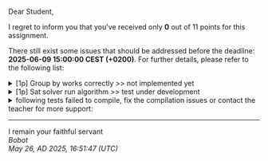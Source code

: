 Dear Student,

I regret to inform you that you've received only **0** out of 11 points for this assignment.

There still exist some issues that should be addressed before the deadline: **2025-06-09 15:00:00 CEST (+0200)**. For further details, please refer to the following list:

<details><summary>[1p] Group by works correctly &gt;&gt; not implemented yet</summary></details>
<details><summary>[1p] Sat solver run algorithm &gt;&gt; test under development</summary></details>
<details><summary>following tests failed to compile, fix the compilation issues or contact the teacher for more support:</summary>&emsp;-&nbsp;[1p]&nbsp;Sudoku&nbsp;cnf&nbsp;exactly&nbsp;one<br>&emsp;-&nbsp;[1p]&nbsp;Sudoku&nbsp;cnf&nbsp;at&nbsp;most&nbsp;one<br>&emsp;-&nbsp;[1p]&nbsp;Sudoku&nbsp;cnf&nbsp;at&nbsp;least&nbsp;one<br>&emsp;-&nbsp;[1p]&nbsp;Sudoku&nbsp;cnf&nbsp;possible&nbsp;propositions<br>&emsp;-&nbsp;[1p]&nbsp;Sudoku&nbsp;cnf&nbsp;every&nbsp;block&nbsp;contains&nbsp;unique&nbsp;values<br>&emsp;-&nbsp;[1p]&nbsp;Sudoku&nbsp;cnf&nbsp;every&nbsp;col&nbsp;contains&nbsp;unique&nbsp;values<br>&emsp;-&nbsp;[1p]&nbsp;Sudoku&nbsp;cnf&nbsp;every&nbsp;row&nbsp;contains&nbsp;unique&nbsp;values<br>&emsp;-&nbsp;[1p]&nbsp;Sudoku&nbsp;cnf&nbsp;post&nbsp;init<br>&emsp;-&nbsp;[1p]&nbsp;Sudoku&nbsp;cnf&nbsp;decode</details>

-----------
I remain your faithful servant\
_Bobot_\
_May 26, AD 2025, 16:51:47 (UTC)_